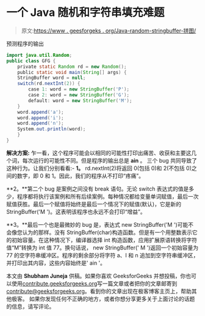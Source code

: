 # 一个 Java 随机和字符串填充难题

> 原文:[https://www . geesforgeks . org/Java-random-stringbuffer-拼图/](https://www.geeksforgeeks.org/java-random-stringbuffer-puzzle/)

预测程序的输出

```java
import java.util.Random;
public class GFG {
    private static Random rd = new Random(); 
    public static void main(String[] args) {
    StringBuffer word = null;
    switch(rd.nextInt(2)) {
        case 1: word = new StringBuffer('P');
        case 2: word = new StringBuffer('G');
        default: word = new StringBuffer('M');
    }
    word.append('a');
    word.append('i');
    word.append('n');
    System.out.println(word);
    }
}
```

**解决方案:**
乍一看，这个程序可能会以相同的可能性打印出痛苦、收获和主要这几个词，每次运行的可能性不同。但是程序的输出总是 **ain** 。
三个 bug 共同导致了这种行为。让我们分别看看:-
**1。** rd.nextInt(2)将返回 0(包括 0)和 2(不包括 0)之间的数字，即 0 和 1。因此，我们的程序从不打印“疼痛”。

**2。**第二个 bug 是案例之间没有 break 语句。无论 switch 表达式的值是多少，程序都将执行该案例和所有后续案例。每种情况都给变量单词赋值，最后一次赋值获胜。最后一个赋值将始终是最后一个情况下的赋值(默认)，它是新的 StringBuffer('M ')。这表明该程序也永远不会打印“增益”。

**3。**最后一个也是最微妙的 bug 是，表达式 new StringBuffer('M ')可能不会像您认为的那样。没有 StringBuffer(char)构造函数。但是有一个用整数表示它的初始容量。在这种情况下，编译器选择 int 构造函数，应用扩展原语转换将字符值“M”转换为 int 值 77。换句话说，
new StringBuffer(' M ')返回一个初始容量为 77 的空字符串缓冲区。程序的剩余部分将字符 a、I 和 n 追加到空字符串缓冲区，并打印出其内容，这些内容始终是' ain '。

本文由 **Shubham Juneja** 供稿。如果你喜欢 GeeksforGeeks 并想投稿，你也可以使用[contribute.geeksforgeeks.org](http://www.contribute.geeksforgeeks.org)写一篇文章或者把你的文章邮寄到 contribute@geeksforgeeks.org。看到你的文章出现在极客博客主页上，帮助其他极客。
如果你发现任何不正确的地方，或者你想分享更多关于上面讨论的话题的信息，请写评论。
